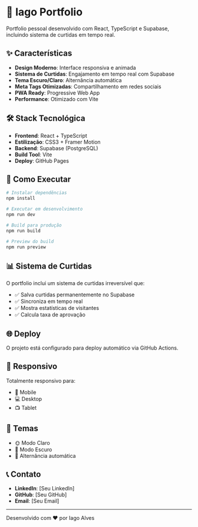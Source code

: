 # 🚀 Iago Portfolio

Portfolio pessoal desenvolvido com React, TypeScript e Supabase, incluindo sistema de curtidas em tempo real.

## ✨ Características

- **Design Moderno**: Interface responsiva e animada
- **Sistema de Curtidas**: Engajamento em tempo real com Supabase
- **Tema Escuro/Claro**: Alternância automática
- **Meta Tags Otimizadas**: Compartilhamento em redes sociais
- **PWA Ready**: Progressive Web App
- **Performance**: Otimizado com Vite

## 🛠️ Stack Tecnológica

- **Frontend**: React + TypeScript
- **Estilização**: CSS3 + Framer Motion
- **Backend**: Supabase (PostgreSQL)
- **Build Tool**: Vite
- **Deploy**: GitHub Pages

## 🚀 Como Executar

```bash
# Instalar dependências
npm install

# Executar em desenvolvimento
npm run dev

# Build para produção
npm run build

# Preview do build
npm run preview
```

## 📊 Sistema de Curtidas

O portfolio inclui um sistema de curtidas irreversível que:
- ✅ Salva curtidas permanentemente no Supabase
- ✅ Sincroniza em tempo real
- ✅ Mostra estatísticas de visitantes
- ✅ Calcula taxa de aprovação

## 🌐 Deploy

O projeto está configurado para deploy automático via GitHub Actions.

## 📱 Responsivo

Totalmente responsivo para:
- 📱 Mobile
- 💻 Desktop
- 📺 Tablet

## 🎨 Temas

- 🌞 Modo Claro
- 🌙 Modo Escuro
- 🔄 Alternância automática

## 📞 Contato

- **LinkedIn**: [Seu LinkedIn]
- **GitHub**: [Seu GitHub]
- **Email**: [Seu Email]

---

Desenvolvido com ❤️ por Iago Alves
